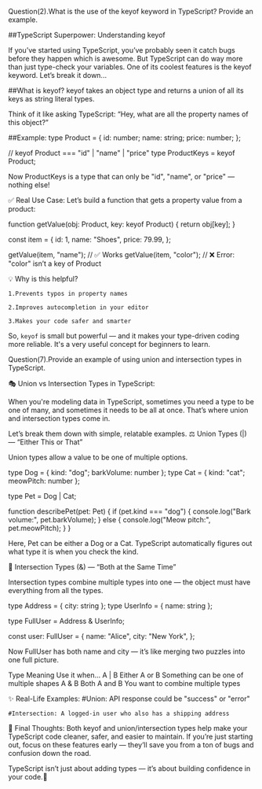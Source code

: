 <!--------------------------------- First Blog -------------------------------->
Question(2).What is the use of the keyof keyword in TypeScript? Provide an example.

##TypeScript Superpower: Understanding keyof 

If you’ve started using TypeScript, you’ve probably seen it catch bugs before they happen  which is awesome. But TypeScript can do way more than just type-check your variables. One of its coolest features is the keyof keyword.
Let’s break it down...

##What is keyof?
keyof takes an object type and returns a union of all its keys as string literal types.

Think of it like asking TypeScript:
“Hey, what are all the property names of this object?”

##Example:
type Product = {
  id: number;
  name: string;
  price: number;
};

// keyof Product === "id" | "name" | "price"
type ProductKeys = keyof Product;

Now ProductKeys is a type that can only be "id", "name", or "price" — nothing else!

✅ Real Use Case:
Let’s build a function that gets a property value from a product:

function getValue(obj: Product, key: keyof Product) {
  return obj[key];
}

const item = {
  id: 1,
  name: "Shoes",
  price: 79.99,
};

getValue(item, "name");   // ✅ Works
getValue(item, "color");  // ❌ Error: "color" isn’t a key of Product

💡 Why is this helpful?

    1.Prevents typos in property names

    2.Improves autocompletion in your editor

    3.Makes your code safer and smarter
So,
`keyof` is small but powerful — and it makes your type-driven coding more reliable. It's a very useful concept for beginners to learn.

<!--------------------------------- First Blog -------------------------------->


<!--------------------------------- Second Blog -------------------------------->
Question(7).Provide an example of using union and intersection types in TypeScript.

🎭 Union vs Intersection Types in TypeScript: 

When you're modeling data in TypeScript, sometimes you need a type to be one of many, and sometimes it needs to be all at once. That’s where union and intersection types come in.

Let’s break them down with simple, relatable examples.
⚖️ Union Types (|) — “Either This or That”

Union types allow a value to be one of multiple options.

type Dog = { kind: "dog"; barkVolume: number };
type Cat = { kind: "cat"; meowPitch: number };

type Pet = Dog | Cat;

function describePet(pet: Pet) {
  if (pet.kind === "dog") {
    console.log("Bark volume:", pet.barkVolume);
  } else {
    console.log("Meow pitch:", pet.meowPitch);
  }
}

Here, Pet can be either a Dog or a Cat. TypeScript automatically figures out what type it is when you check the kind.

🧩 Intersection Types (&) — “Both at the Same Time”

Intersection types combine multiple types into one — the object must have everything from all the types.

type Address = { city: string };
type UserInfo = { name: string };

type FullUser = Address & UserInfo;

const user: FullUser = {
  name: "Alice",
  city: "New York",
};

Now FullUser has both name and city — it’s like merging two puzzles into one full picture.

 Type         	Meaning	                    Use it when...
A | B	     Either A or B	       Something can be one of multiple shapes
A & B	      Both A and B  	    You want to combine multiple types

✨ Real-Life Examples:
    #Union: API response could be "success" or "error"

    #Intersection: A logged-in user who also has a shipping address

🚀 Final Thoughts:
Both keyof and union/intersection types help make your TypeScript code cleaner, safer, and easier to maintain. If you’re just starting out, focus on these features early — they’ll save you from a ton of bugs and confusion down the road.

TypeScript isn’t just about adding types — it’s about building confidence in your code.💪
<!--------------------------------- Second Blog -------------------------------->